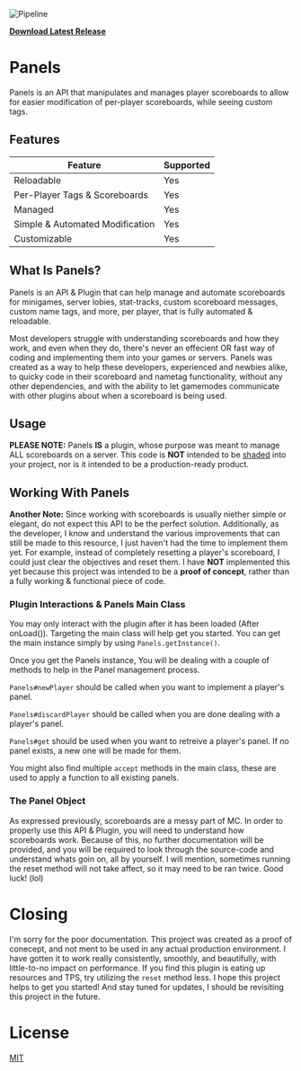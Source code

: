 ![Pipeline](https://static.planetminecraft.com/files/resource_media/screenshot/1529/score9162262.jpg)

[**Download Latest Release**](https://github.com/WesternPine/Panels/releases)

# Panels

Panels is an API that manipulates and manages player scoreboards to allow for easier modification of per-player scoreboards, while seeing custom tags.

## Features

| Feature | Supported |
|---------|-----------|
| Reloadable | Yes |
| Per-Player Tags & Scoreboards | Yes |
| Managed | Yes |
| Simple & Automated Modification | Yes |
| Customizable | Yes |


## What Is Panels?

Panels is an API & Plugin that can help manage and automate scoreboards for minigames, server lobies, stat-tracks, custom scoreboard messages, custom name tags, and more, per player, that is fully automated & reloadable. 

Most developers struggle with understanding scoreboards and how they work, and even when they do, there's never an effecient OR fast way of coding and implementing them into your games or servers. Panels was created as a way to help these developers, experienced and newbies alike, to quicky code in their scoreboard and nametag functionality, without any other dependencies, and with the ability to let gamemodes communicate with other plugins about when a scoreboard is being used.

## Usage

**PLEASE NOTE:** Panels **IS** a plugin, whose purpose was meant to manage ALL scoreboards on a server. This code is **NOT** intended to be [shaded](https://stackoverflow.com/questions/13620281/what-is-the-maven-shade-plugin-used-for-and-why-would-you-want-to-relocate-java) into your project, nor is it intended to be a production-ready product.

## Working With Panels

**Another Note:** Since working with scoreboards is usually niether simple or elegant, do not expect this API to be the perfect solution. Additionally, as the developer, I know and understand the various improvements that can still be made to this resource, I just haven't had the time to implement them yet. For example, instead of completely resetting a player's scoreboard, I could just clear the objectives and reset them. I have **NOT** implemented this yet because this project was intended to be a **proof of concept**, rather than a fully working & functional piece of code.

### Plugin Interactions & Panels Main Class

You may only interact with the plugin after it has been loaded (After onLoad()). Targeting the main class will help get you started. You can get the main instance simply by using `Panels.getInstance()`.

Once you get the Panels instance, You will be dealing with a couple of methods to help in the Panel management process. 

`Panels#newPlayer` should be called when you want to implement a player's panel.

`Panels#discardPlayer` should be called when you are done dealing with a player's panel.

`Panels#get` should be used when you want to retreive a player's panel. If no panel exists, a new one will be made for them.

You might also find multiple `accept` methods in the main class, these are used to apply a function to all existing panels.

### The Panel Object

As expressed previously, scoreboards are a messy part of MC. In order to properly use this API & Plugin, you will need to understand how scoreboards work. Because of this, no further documentation will be provided, and you will be required to look through the source-code and understand whats goin on, all by yourself. I will mention, sometimes running the reset method will not take affect, so it may need to be ran twice. Good luck! (lol)

# Closing

I'm sorry for the poor documentation. This project was created as a proof of conecept, and not ment to be used in any actual production environment. I have gotten it to work really consistently, smoothly, and beautifully, with little-to-no impact on performance. If you find this plugin is eating up resources and TPS, try utilizing the `reset` method less. I hope this project helps to get you started! And stay tuned for updates, I should be revisiting this project in the future.

# License

[MIT](https://choosealicense.com/)

